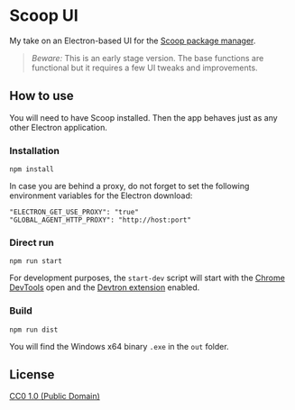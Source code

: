# Scoop UI

My take on an Electron-based UI for the [Scoop package manager](https://scoop.sh/).

> _Beware:_ This is an early stage version. The base functions are functional but it requires a few UI tweaks and improvements.

## How to use

You will need to have Scoop installed. Then the app behaves just as any other Electron application.

### Installation

    npm install

In case you are behind a proxy, do not forget to set the following environment variables for the Electron download:

    "ELECTRON_GET_USE_PROXY": "true"
    "GLOBAL_AGENT_HTTP_PROXY": "http://host:port"

### Direct run

    npm run start

For development purposes, the `start-dev` script will start with the [Chrome DevTools](https://developers.google.com/web/tools/chrome-devtools/) open and the [Devtron extension](https://electronjs.org/devtron) enabled.

### Build

    npm run dist

You will find the Windows x64 binary `.exe` in the `out` folder.

## License

[CC0 1.0 (Public Domain)](LICENSE)
